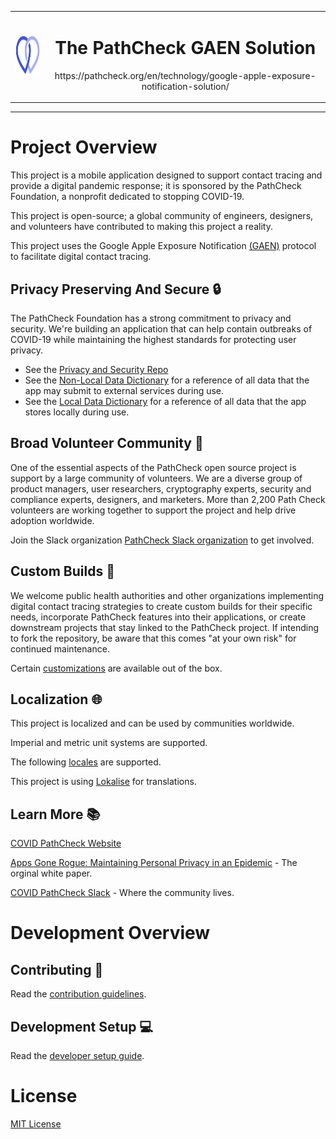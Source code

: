<table>
  <tr>
  <td>
    <a href="https://pathcheck.org/">
    <img
      width="80"
      height="67"
      alt="pathcheck logo"
      src="./assets/safepaths/Safe_Paths_Logo.png"
    />
  </a>
  </td>
  <td>
<div style="float:left" align="center" >
  <h1>The PathCheck GAEN Solution</h1>

<p>https://pathcheck.org/en/technology/google-apple-exposure-notification-solution/</p>

  </div>
  </td>
  </tr>
</table>
<hr />


# Project Overview

This project is a mobile application designed to support contact tracing and
provide a digital pandemic response; it is sponsored by the PathCheck
Foundation, a nonprofit dedicated to stopping COVID-19.

This project is open-source; a global community of engineers, designers, and
volunteers have contributed to making this project a reality.

This project uses the Google Apple Exposure Notification
[(GAEN)](https://en.wikipedia.org/wiki/Exposure_Notification) protocol to
facilitate digital contact tracing.


## Privacy Preserving And Secure 🔒

The PathCheck Foundation has a strong commitment to privacy and security. We're
building an application that can help contain outbreaks of COVID-19 while
maintaining the highest standards for protecting user privacy.

- See the [Privacy and Security Repo](https://github.com/Path-Check/privacy-security-GAEN)
- See the [Non-Local Data Dictionary](doc/NON_LOCAL_DATA_DICTIONARY.md) for a reference of all data that
the app may submit to external services during use.
- See the [Local Data Dictionary](doc/LOCAL_DATA_DICTIONARY.md) for a reference of all data that
the app stores locally during use.

## Broad Volunteer Community 💪

One of the essential aspects of the PathCheck open source project is support by
a large community of volunteers. We are a diverse group of product managers,
user researchers, cryptography experts, security and compliance experts,
designers, and marketers. More than 2,200 Path Check volunteers are working
together to support the project and help drive adoption worldwide.

Join the Slack organization [PathCheck Slack organization](https://covidsafepaths.slack.com) to get involved.

## Custom Builds 🔧

We welcome public health authorities and other organizations implementing
digital contact tracing strategies to create custom builds for their specific
needs, incorporate PathCheck features into their applications, or create
downstream projects that stay linked to the PathCheck project. If intending to
fork the repository, be aware that this comes "at your own risk" for continued
maintenance.

Certain [customizations](config/README.md) are available out of the box.

## Localization 🌐

This project is localized and can be used by communities worldwide.

Imperial and metric unit systems are supported.

The following [locales](src/locales/locale.ts) are supported.

This project is using [Lokalise](https://lokalise.com/) for translations.


## Learn More 📚

[COVID PathCheck Website](https://covidsafepaths.org/)

[Apps Gone Rogue: Maintaining Personal Privacy in an Epidemic](https://drive.google.com/file/d/1nwOR4drE3YdkCkyy_HBd6giQPPhLEkRc/view?usp=sharing) - The orginal white paper.

[COVID PathCheck Slack](https://covidsafepaths.slack.com) - Where the community lives.


# Development Overview

## Contributing 👏

Read the [contribution guidelines](CONTRIBUTING.md).

## Development Setup 💻

Read the [developer setup guide](docs/DEVELOPER_SETUP.md).

# License

[MIT License](LICENSE)
